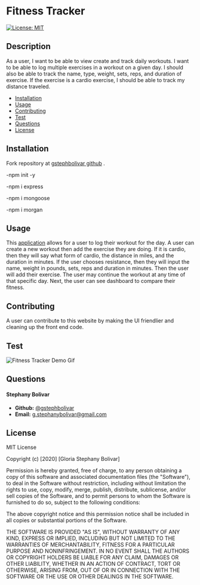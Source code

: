 # Fitness Tracker

[![License: MIT](https://img.shields.io/badge/License-MIT-yellow.svg)](https://opensource.org/licenses/MIT)

## Description

As a user, I want to be able to view create and track daily workouts. 
I want to be able to log multiple exercises in a workout on a given day. I should also be able to track the name, type, weight, sets, reps, and duration of exercise. If the exercise is a cardio exercise, I should be able to track my distance traveled.

 
* [Installation](#installation)
* [Usage](#usage)
* [Contributing](#usage)
* [Test](#test)
* [Questions](#questions)
* [License](#license)

## Installation

Fork repository at [gstephbolivar github](https://github.com/gstephbolivar/fitness-tracker) .

-npm init -y

-npm i express

-npm i mongoose

-npm i morgan


## Usage

This [application](https://murmuring-castle-92228.herokuapp.com/) allows for a user to log their workout for the day. A user can create a new workout then add the exercise they are doing. If it is cardio, then they will say what form of cardio, the distance in miles, and the duration in minutes. If the user chooses resistance, then they will input the name, weight in pounds, sets, reps and duration in minutes. Then the user will add their exercise. The user may continue the workout at any time of that specific day. Next, the user can see dashboard to compare their fitness. 

## Contributing

A user can contribute to this website by making the UI friendlier and cleaning up the front end code.

## Test

![Fitness Tracker Demo Gif](public/images/fitness-tracker.gif)
## Questions

####  **Stephany Bolivar** 
*  **Github:** [@gstephbolivar](https://github.com/gstephbolivar)
*  **Email:** [g.stephanybolivar@gmail.com](g.stephanybolivar@gmail.com)

## License

MIT License

Copyright (c) [2020] [Gloria Stephany Bolivar]

Permission is hereby granted, free of charge, to any person obtaining a copy
of this software and associated documentation files (the "Software"), to deal
in the Software without restriction, including without limitation the rights
to use, copy, modify, merge, publish, distribute, sublicense, and/or sell
copies of the Software, and to permit persons to whom the Software is
furnished to do so, subject to the following conditions:

The above copyright notice and this permission notice shall be included in all
copies or substantial portions of the Software.

THE SOFTWARE IS PROVIDED "AS IS", WITHOUT WARRANTY OF ANY KIND, EXPRESS OR
IMPLIED, INCLUDING BUT NOT LIMITED TO THE WARRANTIES OF MERCHANTABILITY,
FITNESS FOR A PARTICULAR PURPOSE AND NONINFRINGEMENT. IN NO EVENT SHALL THE
AUTHORS OR COPYRIGHT HOLDERS BE LIABLE FOR ANY CLAIM, DAMAGES OR OTHER
LIABILITY, WHETHER IN AN ACTION OF CONTRACT, TORT OR OTHERWISE, ARISING FROM,
OUT OF OR IN CONNECTION WITH THE SOFTWARE OR THE USE OR OTHER DEALINGS IN THE
SOFTWARE.